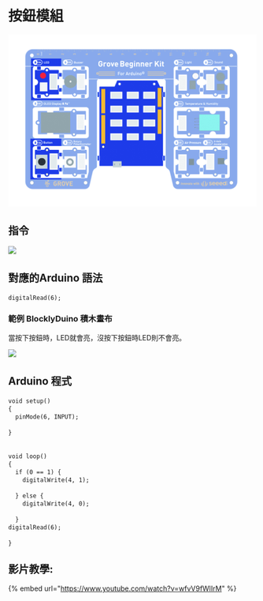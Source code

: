 # 按鈕模組

![](../../../.gitbook/assets/Button.jpg)

## **指令**

![](../../../.gitbook/assets/Lesson\_2\_Button2.png)

## **對應的**Arduino 語法

```
digitalRead(6);
```

### 範例 BlocklyDuino 積木畫布

當按下按鈕時，LED就會亮，沒按下按鈕時LED則不會亮。

![](../../../.gitbook/assets/Lesson\_2\_Button.png)

## Arduino 程式

```
void setup()
{
  pinMode(6, INPUT);

}


void loop()
{
  if (0 == 1) {
    digitalWrite(4, 1);

  } else {
    digitalWrite(4, 0);

  }
digitalRead(6);

}
```

## 影片教學:

{% embed url="https://www.youtube.com/watch?v=wfvV9fWlIrM" %}

